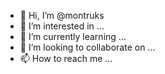 - 👋 Hi, I’m @montruks
- 👀 I’m interested in ...
- 🌱 I’m currently learning ...
- 💞️ I’m looking to collaborate on ...
- 📫 How to reach me ...

<!---
montruks/montruks is a ✨ special ✨ repository because its `README.md` (this file) appears on your GitHub profile.
You can click the Preview link to take a look at your changes.
--->
